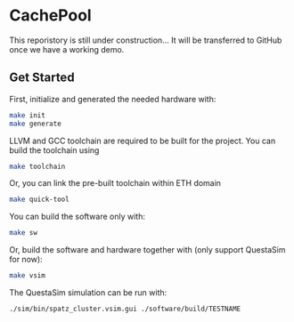 # CachePool

This reporistory is still under construction...
It will be transferred to GitHub once we have a working demo.

## Get Started

First, initialize and generated the needed hardware with:

```bash
make init
make generate
```

LLVM and GCC toolchain are required to be built for the project. You can build the toolchain using

```bash
make toolchain
````

Or, you can link the pre-built toolchain within ETH domain

```bash
make quick-tool
````


You can build the software only with:

```bash
make sw
```

Or, build the software and hardware together with (only support QuestaSim for now):

```bash
make vsim
```

The QuestaSim simulation can be run with:

```bash
./sim/bin/spatz_cluster.vsim.gui ./software/build/TESTNAME
```
